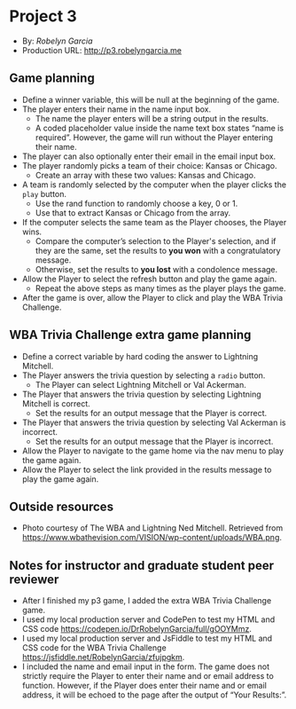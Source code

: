 # Project 3
+ By: *Robelyn Garcia*
+ Production URL: <http://p3.robelyngarcia.me>

## Game planning
* Define a winner variable, this will be null at the beginning of the game.
* The player enters their name in the name input box.
     * The name the player enters will be a string output in the results.
     * A coded placeholder value inside the name text box states “name is required”. However, the game will run without the Player entering their name.
* The player can also optionally enter their email in the email input box.
* The player randomly picks a team of their choice: Kansas or Chicago.
     * Create an array with these two values: Kansas and Chicago.
* A team is randomly selected by the computer when the player clicks the `play` button.
     * Use the rand function to randomly choose a key, 0 or 1.
     * Use that to extract Kansas or Chicago from the array.
* If the computer selects the same team as the Player chooses, the Player wins.
     * Compare the computer’s selection to the Player's selection, and if they are the same, set the results to **you won** with a congratulatory message.
     * Otherwise, set the results to **you lost** with a condolence message.
* Allow the Player to select the refresh button and play the game again.
     * Repeat the above steps as many times as the player plays the game.
* After the game is over, allow the Player to click and play the WBA Trivia Challenge.

## WBA Trivia Challenge extra game planning
* Define a correct variable by hard coding the answer to Lightning Mitchell.
* The Player answers the trivia question by selecting a `radio` button.
     * The Player can select Lightning Mitchell or Val Ackerman.
* The Player that answers the trivia question by selecting Lightning Mitchell is correct.
     * Set the results for an output message that the Player is correct.
* The Player that answers the trivia question by selecting Val Ackerman is incorrect.
     * Set the results for an output message that the Player is incorrect.
* Allow the Player to navigate to the game home via the nav menu to play the game again.
* Allow the Player to select the link provided in the results message to play the game again.

## Outside resources
+ Photo courtesy of The WBA and Lightning Ned Mitchell. Retrieved from <https://www.wbathevision.com/VISION/wp-content/uploads/WBA.png>. 

## Notes for instructor and graduate student peer reviewer
+ After I finished my p3 game, I added the extra WBA Trivia Challenge game.
+ I used my local production server and CodePen to test my HTML and CSS code
<https://codepen.io/DrRobelynGarcia/full/gOOYMmz>.
+ I used my local production server and JsFiddle to test my HTML and CSS code for the WBA Trivia Challenge <https://jsfiddle.net/RobelynGarcia/zfujpgkm>.
+ I included the name and email input in the form. The game does not strictly require the Player to enter their name and or email address to function. However, if the Player does enter their name and or email address, it will be echoed to the page after the output of “Your Results:”.